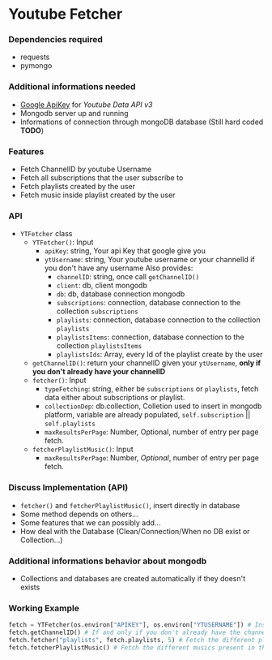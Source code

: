 # Youtube Fetcher

### Dependencies required

- requests
- pymongo

### Additional informations needed

- [Google ApiKey](https://console.cloud.google.com/apis/credentials?pli=1&project=dulcet-order-153315&folder&organizationId) for *Youtube Data API v3*
- Mongodb server up and running
- Informations of connection through mongoDB database (Still hard coded **TODO**)

### Features

- Fetch ChannelID by youtube Username
- Fetch all subscriptions that the user subscribe to
- Fetch playlists created by the user
- Fetch music inside playlist created by the user

### API

- `YTFetcher` class
    - `YTFetcher()`: Input
        - `apiKey`: string, Your api Key that google give you
        - `ytUsername`: string, Your youtube username or your channelId if you don't have any username
        Also provides:
            - `channelID`: string, once call `getChannelID()`
            - `client`: db, client mongodb
            - `db`: db, database connection mongodb
            - `subscriptions`: connection, database connection to the collection `subscriptions`
            - `playlists`: connection, database connection to the collection `playlists`
            - `playlistsItems`: connection, database connection to the collection `playlistsItems` 
            - `playlistsIds`: Array<string>, every Id of the playlist create by the user
    - `getChannelID()`: return your channelID given your `ytUsername`, **only if you don't already have your channelID**
    - `fetcher()`: Input
        - `typeFetching`: string, either be `subscriptions` or `playlists`, fetch data either about subscriptions or playlist.
        - `collectionDep`: db.collection, Colletion used to insert in mongodb platform, variable are already populated, `self.subscription` || `self.playlists`
        - `maxResultsPerPage`: Number, Optional, number of entry per page fetch.
    - `fetcherPlaylistMusic()`: Input
        - `maxResultsPerPage`: Number, *Optional*, number of entry per page fetch.

### Discuss Implementation (API)

- `fetcher()` and `fetcherPlaylistMusic()`, insert directly in database
- Some method depends on others...
- Some features that we can possibly add...
- How deal with the Database (Clean/Connection/When no DB exist or Collection...)

### Additional informations behavior about mongodb

- Collections and databases are created automatically if they doesn't exists

### Working Example

```python
fetch = YTFetcher(os.environ["APIKEY"], os.environ["YTUSERNAME"]) # Instanciate the fetcher with APIKEY provided by google and the YTUSERNAME that you provide
fetch.getChannelID() # If and only if you don't already have the channelID.
fetch.fetcher("playlists", fetch.playlists, 5) # Fetch the different playlists 
fetch.fetcherPlaylistMusic() # Fetch the different musics present in these playlists
```